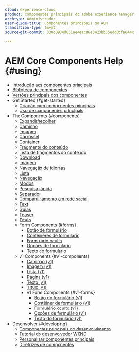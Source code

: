 ```yaml
---
cloud: experience-cloud
product: componentes principais do adobe experience manager
archtype: Administrador
user-guide-title: Componentes principais do AEM
translation-type: tm+mt
source-git-commit: 330c0984d851ae4eac86e3423bb35edd8cfa644c

---
```



# AEM Core Components Help {#using}

+ [Introdução aos componentes principais](introduction.md)
+ [Biblioteca de componentes](http://opensource.adobe.com/aem-core-wcm-components/library.html)
+ [Versões principais dos componentes](versions.md)
+ Get Started {#get-started}
   + [Criação com componentes principais](authoring.md)
   + [Uso de componentes principais](using.md)
+ The Components {#components}
   + [Expandir/recolher](accordion.md)
   + [Caminho](breadcrumb.md)
   + [Imagem](button.md)
   + [Carrossel](carousel.md)
   + [Container](container.md)
   + [Fragmento do conteúdo](content-fragment-component.md)
   + [Lista de fragmentos do conteúdo](content-fragment-list.md)
   + [Download](download.md)
   + [Imagem](image.md)
   + [Navegação de idiomas](language-navigation.md)
   + [Lista](list.md)
   + [Navegação](navigation.md)
   + [Modos](page.md)
   + [Pesquisa rápida](quick-search.md)
   + [Separador](separator.md)
   + [Compartilhamento em rede social](sharing.md)
   + [Text](text.md)
   + [Guias](tabs.md)
   + [Teaser](teaser.md)
   + [Título](title.md)
   + Form Components {#forms}
      + [Botão de formulário](form-button.md)
      + [Contêineres de formulário](form-container.md)
      + [Formulário oculto](form-hidden.md)
      + [Opções de formulário](form-options.md)
      + [Texto do formulário](form-text.md)
   + v1 Components {#v1-components}
      + [Caminho (v1)](breadcrumb-v1.md)
      + [Imagem (v1)](image-v1.md)
      + [Lista (v1)](list-v1.md)
      + [Página (v1)](page-v1.md)
      + [Texto (v1)](text-v1.md)
      + [Título (v1)](title-v1.md)
      + v1 Form Components {#v1-forms}
         + [Botão do formulário (v1)](form-button-v1.md)
         + [Contêiner de formulário (v1)](form-container-v1.md)
         + [Formulário oculto (v1)](form-hidden-v1.md)
         + [Opções de formulário (v1)](form-options-v1.md)
         + [Texto do formulário (v1)](form-text-v1.md)
+ Desenvolver {#developing}
   + [Componentes principais do desenvolvimento](developing.md)
   + [Tutorial do desenvolvedor WKND](https://helpx.adobe.com/experience-manager/6-5/sites/developing/using/getting-started.html)
   + [Personalizar componentes principais](customizing.md)
   + [Diretrizes de componentes](guidelines.md)
